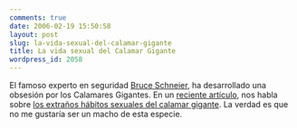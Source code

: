 ```yaml
---
comments: true
date: 2006-02-19 15:50:58
layout: post
slug: la-vida-sexual-del-calamar-gigante
title: La vida sexual del Calamar Gigante
wordpress_id: 2058
---
```


El famoso experto en seguridad [Bruce Schneier](http://web.archive.org/web/20090426080931/http://www.schneier.com/blog/), ha desarrollado una obsesión por los Calamares Gigantes. En un [reciente artículo](http://web.archive.org/web/20090426080931/http://www.schneier.com/blog/archives/2006/02/friday_squid_bl_6.html), nos habla sobre [los extraños hábitos sexuales del calamar gigante](http://web.archive.org/web/20090426080931/http://www.blogmemes.com/comment.php?meme_id=1210).
La verdad es que no me gustaría ser un macho de esta especie.
